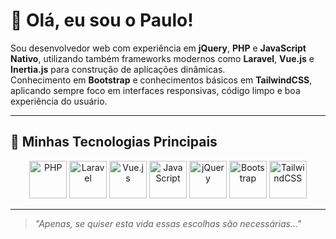 # 👋 Olá, eu sou o Paulo!

Sou desenvolvedor web com experiência em **jQuery**, **PHP** e **JavaScript Nativo**, utilizando também frameworks modernos como **Laravel**, **Vue.js** e **Inertia.js** para construção de aplicações dinâmicas.  
Conhecimento em **Bootstrap** e conhecimentos básicos em **TailwindCSS**, aplicando sempre foco em interfaces responsivas, código limpo e boa experiência do usuário.

---

## 🚀 Minhas Tecnologias Principais

<p align="center">
  <img src="https://cdn.jsdelivr.net/gh/devicons/devicon/icons/php/php-original.svg" width="60" alt="PHP"/>
  <img src="https://cdn.jsdelivr.net/gh/devicons/devicon/icons/laravel/laravel-plain.svg" width="60" alt="Laravel"/>
  <img src="https://cdn.jsdelivr.net/gh/devicons/devicon/icons/vuejs/vuejs-original.svg" width="60" alt="Vue.js"/>
  <img src="https://cdn.jsdelivr.net/gh/devicons/devicon/icons/javascript/javascript-original.svg" width="60" alt="JavaScript"/>
  <img src="https://cdn.jsdelivr.net/gh/devicons/devicon/icons/jquery/jquery-original.svg" width="60" alt="jQuery"/>
  <img src="https://cdn.jsdelivr.net/gh/devicons/devicon/icons/bootstrap/bootstrap-original.svg" width="60" alt="Bootstrap"/>
  <img src="https://cdn.jsdelivr.net/gh/devicons/devicon/icons/tailwindcss/tailwindcss-plain.svg" width="60" alt="TailwindCSS"/>
</p>

---

> *"Apenas, se quiser esta vida essas escolhas são necessárias..."*
